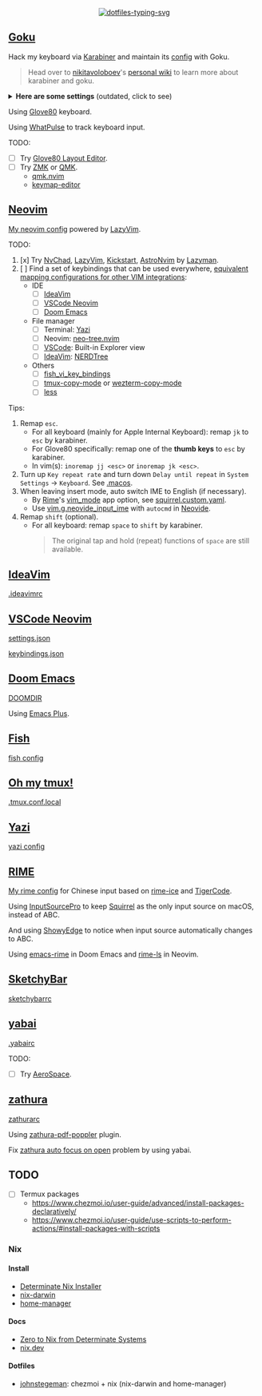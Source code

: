 <p align="center">
  <a href="https://git.io/typing-svg"><img src="https://readme-typing-svg.demolab.com?font=Fira+Code&duration=3500&pause=2000&color=21C8B8&center=true&vCenter=true&width=550&height=50&lines=Personal+dotfiles+on+macOS+managed+by+chezmoi" alt="dotfiles-typing-svg" /></a>
</p>

## [Goku](https://github.com/yqrashawn/GokuRakuJoudo)

Hack my keyboard via [Karabiner](https://github.com/pqrs-org/Karabiner-Elements) and maintain its [config](dot_config/karabiner.edn) with Goku.

> Head over to [nikitavoloboev](https://github.com/nikitavoloboev)'s [personal wiki](https://wiki.nikiv.dev/macOS/apps/karabiner/) to learn more about karabiner and goku.

<details>
<summary><strong>Here are some settings</strong> (outdated, click to see)</summary>

| Type              | From                         | To                                                                | Comment                                                                                                                                                                    | Favorite | Todo                         |
| ----------------- | ---------------------------- | ----------------------------------------------------------------- | -------------------------------------------------------------------------------------------------------------------------------------------------------------------------- | -------- | ---------------------------- |
| layer             | space+any                    | shift+any                                                         | use the most strongest finger                                                                                                                                              | yes!     |                              |
| layer             | v/m+any                      | control+any                                                       | use the second strongest finger                                                                                                                                            | yes!     |                              |
| layer             | s+h/j/k/l                    | arrow keys                                                        |                                                                                                                                                                            | yes!     |                              |
| layer             | s+d/f                        | copy/paste                                                        |                                                                                                                                                                            |          |                              |
| layer             | d+j/k                        | cmd+shift+]/cmd+shift+[ in chrome; ctrl+tab/ctrl+shift+tab in wps | switch tabs in most apps                                                                                                                                                   | yes      |                              |
| layer             | d+m                          | maximize window                                                   | remap [Rectangle](https://github.com/rxhanson/Rectangle)                                                                                                                   |          |                              |
| layer             | d+f/s                        | clicking(like vimium-f)/scrolling                                 | remap [Homerow](https://www.homerow.app/)                                                                                                                                  |          |                              |
| layer             | f+j/k                        | delete/return                                                     | so easy to delete                                                                                                                                                          | yes!     |                              |
| layer             | w+any                        | launch application                                                | w+j -> open chrome when not in chrome; w+j -> cmd+` when already in chrome                                                                                                 | yes!     |                              |
| layer             | o+any                        | open website                                                      | o+f -> create new tab of chrome                                                                                                                                            |          |                              |
| layer             | a+h/j/k/l/v/b/n              | mouse navigation/click                                            | during navigation: hold f to slow down, hold s to scroll                                                                                                                   |          | avoid pinky problem          |
| layer             | a+i/o                        | zoom in/out                                                       |                                                                                                                                                                            |          |                              |
| layer             | t+any                        | toggle setting/information                                        | t+d -> toggle dark mode                                                                                                                                                    |          |                              |
| layer             | g+h/j/k/l                    | home/page_down/page_up/end                                        |                                                                                                                                                                            |          |                              |
| layer             | x+h/j/k/l                    | shift+arrow                                                       | vi visual mode                                                                                                                                                             |          |                              |
| layer             | r+h/j/k/l                    | scrolling                                                         |                                                                                                                                                                            |          |                              |
| simultaneous keys | j+k                          | esc                                                               |                                                                                                                                                                            | yes      |                              |
| simultaneous keys | m+k                          | translate                                                         | remap [Easydict](https://github.com/tisfeng/Easydict)                                                                                                                      |          | left hand mode with mouse    |
| modifier alone    | left cmd                     | cmd+tab                                                           | so easy to switch previous app                                                                                                                                             | yes!     |                              |
| modifier alone    | right cmd                    | mouse center click to active app, then maximize window            | use it a lot when vimium/ideavim lose focus in chrome/IntelliJ                                                                                                             | yes      |                              |
| modifier alone    | left option                  | tmux prefix                                                       |                                                                                                                                                                            | yes      |                              |
| modifier alone    | right option                 | translate in chrome/IntelliJ/Others                               | remap [immersive-translate](https://immersivetranslate.com/)/[Translation](https://github.com/YiiGuxing/TranslationPlugin)/[Easydict](https://github.com/tisfeng/Easydict) | yes      |                              |
| modifier alone    | left shift                   | switch english/chinese input                                      | by Rime (nothing to do with goku)                                                                                                                                          |          | avoid pinky problem          |
| modifier alone    | right shift                  | caps_lock                                                         | turn on caps_lock to enter vi mode (in process)                                                                                                                            |          | more vi binding              |
| modifier alone    | fn                           | copy                                                              |                                                                                                                                                                            |          |                              |
| modifier alone    | left control                 | paste                                                             |                                                                                                                                                                            |          |                              |
| other             | caps_lock                    | esc(pressed alone)/control(as modifier)                           | use `j+k` and `v/m+any` instead                                                                                                                                            |          |                              |
| mouse             | right click                  | copy word(double right click)/selected(hold right click)          |                                                                                                                                                                            |          |                              |
| mouse             | option/command + left click  | copy word/selected                                                |                                                                                                                                                                            |          |                              |
| mouse             | middle click                 | paste(hold middle click to overwrite)                             |                                                                                                                                                                            |          |                              |
| trackpad          | s/d + finger on trackpad     | copy word/selected                                                |                                                                                                                                                                            |          | easy to accidentally trigger |
| trackpad          | f + finger on trackpad       | paste(hold f to overwrite)                                        |                                                                                                                                                                            |          | easy to accidentally trigger |
| trackpad          | h/j/k/l + finger on trackpad | arrow keys(one finger), home/page_down/page_up/end(two fingers)   |                                                                                                                                                                            |          | easy to accidentally trigger |

</details>

Using [Glove80](https://www.moergo.com/) keyboard.

Using [WhatPulse](https://whatpulse.org/) to track keyboard input.

TODO:

- [ ] Try [Glove80 Layout Editor](https://my.glove80.com/).
- [ ] Try [ZMK](https://zmk.dev/) or [QMK](https://docs.qmk.fm/).
  - [qmk.nvim](https://github.com/codethread/qmk.nvim)
  - [keymap-editor](https://github.com/nickcoutsos/keymap-editor)

## [Neovim](https://neovim.io/)

[My neovim config](dot_config/nvim) powered by [LazyVim](https://github.com/LazyVim/LazyVim).

TODO:

1. [x] Try [NvChad](https://github.com/NvChad/NvChad), [LazyVim](https://github.com/LazyVim/LazyVim), [Kickstart](https://github.com/nvim-lua/kickstart.nvim), [AstroNvim](https://github.com/AstroNvim/AstroNvim) by [Lazyman](https://github.com/doctorfree/nvim-lazyman).
2. [ ] Find a set of keybindings that can be used everywhere, [equivalent mapping configurations for other VIM integrations](https://github.com/magidc/nvim-config#equivalent-mapping-configurations-for-other-ides-vim-integrations):
   - IDE
     - [ ] [IdeaVim](#ideavim)
     - [ ] [VSCode Neovim](#vscode-neovimhttpsgithubcomvscode-neovimvscode-neovim)
     - [ ] [Doom Emacs](#doom-emacs)
   - File manager
     - [ ] Terminal: [Yazi](#yazihttpsgithubcomsxyaziyazi)
     - [ ] Neovim: [neo-tree.nvim](https://github.com/nvim-neo-tree/neo-tree.nvim)
     - [ ] [VSCode](#vscode-neovimhttpsgithubcomvscode-neovimvscode-neovim): Built-in Explorer view
     - [ ] [IdeaVim](#ideavim): [NERDTree](https://github.com/JetBrains/ideavim/wiki/NERDTree-support)
   - Others
     - [ ] [fish_vi_key_bindings](https://fishshell.com/docs/current/cmds/fish_vi_key_bindings.html)
     - [ ] [tmux-copy-mode](#oh-my-tmuxhttpsgithubcomgpakosztmux) or [wezterm-copy-mode](https://wezfurlong.org/wezterm/copymode.html)
     - [ ] [less](dot_config/lesskey)

Tips:

1. Remap `esc`.
   - For all keyboard (mainly for Apple Internal Keyboard): remap `jk` to `esc` by karabiner.
   - For Glove80 specifically: remap one of the **thumb keys** to `esc` by karabiner.
   - In vim(s): `inoremap jj <esc>` or `inoremap jk <esc>`.
2. Turn up `Key repeat rate` and turn down `Delay until repeat` in `System Settings` -> `Keyboard`.
   See [.macos](executable_dot_macos).
3. When leaving insert mode, auto switch IME to English (if necessary).
   - By [Rime](https://rime.im/)'s [vim_mode](https://github.com/rime/home/blob/11bbdb85d2acbb6789433064711b03b4952aa7f5/blog/source/release/squirrel/index.md?plain=1#L256) app option, see [squirrel.custom.yaml](private_Library/Rime/squirrel.custom.yaml).
   - Use [vim.g.neovide_input_ime](https://neovide.dev/configuration.html#ime) with `autocmd` in [Neovide](https://neovide.dev/).
4. Remap `shift` (optional).
   - For all keyboard: remap `space` to `shift` by karabiner.
     > The original tap and hold (repeat) functions of `space` are still available.

## [IdeaVim](https://github.com/JetBrains/ideavim)

[.ideavimrc](dot_ideavimrc)

## [VSCode Neovim](https://github.com/vscode-neovim/vscode-neovim)

[settings.json](symlinks/vscode/settings.json)

[keybindings.json](symlinks/vscode/keybindings.json)

## [Doom Emacs](https://github.com/doomemacs/doomemacs)

[DOOMDIR](dot_config/doom)

Using [Emacs Plus](https://github.com/d12frosted/homebrew-emacs-plus).

## [Fish](https://fishshell.com)

[fish config](dot_config/private_fish)

## [Oh my tmux!](https://github.com/gpakosz/.tmux)

[.tmux.conf.local](dot_tmux.conf.local)

## [Yazi](https://github.com/sxyazi/yazi)

[yazi config](dot_config/yazi)

## [RIME](https://rime.im/)

[My rime config](private_Library/Rime) for Chinese input based on [rime-ice](https://github.com/iDvel/rime-ice) and [TigerCode](https://tiger-code.com/).

Using [InputSourcePro](https://github.com/runjuu/InputSourcePro) to keep [Squirrel](https://github.com/rime/squirrel) as the only input source on macOS, instead of ABC.

And using [ShowyEdge](https://github.com/pqrs-org/ShowyEdge) to notice when input source automatically changes to ABC.

Using [emacs-rime](https://github.com/DogLooksGood/emacs-rime) in Doom Emacs and [rime-ls](https://github.com/wlh320/rime-ls) in Neovim.

## [SketchyBar](https://github.com/FelixKratz/SketchyBar)

[sketchybarrc](dot_config/sketchybar/executable_sketchybarrc)

## [yabai](https://github.com/koekeishiya/yabai)

[.yabairc](executable_dot_yabairc)

TODO:

- [ ] Try [AeroSpace](https://github.com/nikitabobko/AeroSpace).

## [zathura](https://github.com/zegervdv/homebrew-zathura)

[zathurarc](dot_config/zathura/zathurarc)

Using [zathura-pdf-poppler](https://github.com/zegervdv/homebrew-zathura#install-and-link-one-of-the-two-plugins) plugin.

Fix [zathura auto focus on open](https://github.com/zegervdv/homebrew-zathura/issues/62#issuecomment-1413968157) problem by using yabai.

## TODO

- [ ] Termux packages
  - <https://www.chezmoi.io/user-guide/advanced/install-packages-declaratively/>
  - <https://www.chezmoi.io/user-guide/use-scripts-to-perform-actions/#install-packages-with-scripts>

### Nix

#### Install

- [Determinate Nix Installer](https://github.com/DeterminateSystems/nix-installer)
- [nix-darwin](https://github.com/nix-darwin/nix-darwin)
- [home-manager](https://github.com/nix-community/home-manager)

#### Docs

- [Zero to Nix from Determinate Systems](https://zero-to-nix.com/start/install/)
- [nix.dev](https://github.com/nixos/nix.dev)

#### Dotfiles

- [johnstegeman](https://github.com/johnstegeman/dotfiles/tree/nix): chezmoi + nix (nix-darwin and home-manager)
